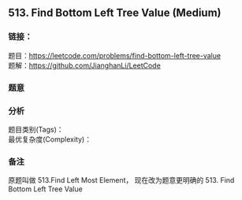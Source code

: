 ## 513. Find Bottom Left Tree Value (Medium)

### **链接**：
题目：https://leetcode.com/problems/find-bottom-left-tree-value  
题解：https://github.com/JianghanLi/LeetCode

### **题意**



### **分析**  
题目类别(Tags)：  
最优复杂度(Complexity)：  


### **备注**
原题叫做 513.Find Left Most Element，
现在改为题意更明确的 513. Find Bottom Left Tree Value
